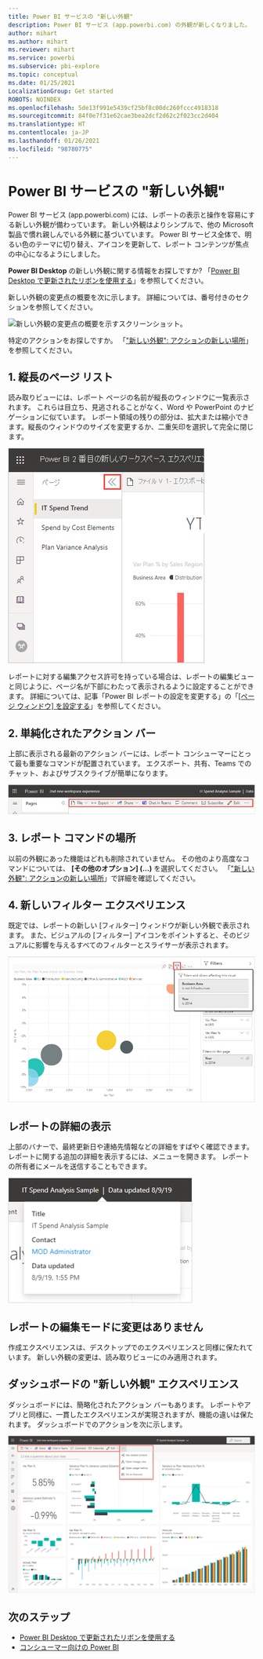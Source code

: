 ```yaml
---
title: Power BI サービスの "新しい外観"
description: Power BI サービス (app.powerbi.com) の外観が新しくなりました。 この記事では、新しい外観を使用してレポートを操作する方法について説明します。
author: mihart
ms.author: mihart
ms.reviewer: mihart
ms.service: powerbi
ms.subservice: pbi-explore
ms.topic: conceptual
ms.date: 01/25/2021
LocalizationGroup: Get started
ROBOTS: NOINDEX
ms.openlocfilehash: 5de13f991e5439cf25bf8c00dc260fccc4918318
ms.sourcegitcommit: 84f0e7f31e62cae3bea2dcf2d62c2f023cc2d404
ms.translationtype: HT
ms.contentlocale: ja-JP
ms.lasthandoff: 01/26/2021
ms.locfileid: "98780775"
---
```

# <a name="the-new-look-of-the-power-bi-service"></a>Power BI サービスの "新しい外観"

Power BI サービス (app.powerbi.com) には、レポートの表示と操作を容易にする新しい外観が備わっています。 新しい外観はよりシンプルで、他の Microsoft 製品で慣れ親しんでいる外観に基づいています。 Power BI サービス全体で、明るい色のテーマに切り替え、アイコンを更新して、レポート コンテンツが焦点の中心になるようにしました。 

**Power BI Desktop** の新しい外観に関する情報をお探しですか?  「[Power BI Desktop で更新されたリボンを使用する](../create-reports/desktop-ribbon.md)」を参照してください。

新しい外観の変更点の概要を次に示します。 詳細については、番号付きのセクションを参照してください。

![新しい外観の変更点の概要を示すスクリーンショット。](media/service-new-look/power-bi-new-look-changes-callouts.png)

特定のアクションをお探しですか。 「["新しい外観": アクションの新しい場所](service-new-look-where-actions.md)」を参照してください。

## <a name="1-vertical-list-of-pages"></a>1. 縦長のページ リスト 
読み取りビューには、レポート ページの名前が縦長のウィンドウに一覧表示されます。 これらは目立ち、見逃されることがなく、Word や PowerPoint のナビゲーションに似ています。 レポート領域の残りの部分は、拡大または縮小できます。縦長のウィンドウのサイズを変更するか、二重矢印を選択して完全に閉じます。

![側部に沿って表示されているレポート ページ名のスクリーンショット。](media/service-new-look/power-bi-new-look-report-pages.png)

レポートに対する編集アクセス許可を持っている場合は、レポートの編集ビューと同じように、ページ名が下部にわたって表示されるように設定することができます。 詳細については、記事「Power BI レポートの設定を変更する」の「[[ページ ウィンドウ] を設定する](../create-reports/power-bi-report-settings.md#set-the-pages-pane)」を参照してください。

## <a name="2-simplified-action-bar"></a>2. 単純化されたアクション バー 

上部に表示される最新のアクション バーには、レポート コンシューマーにとって最も重要なコマンドが配置されています。 エクスポート、共有、Teams でのチャット、およびサブスクライブが簡単になります。 

![[新しいアクション バー] のスクリーンショット。](media/service-new-look/power-bi-new-look-action-bar.png)

## <a name="3-where-are-the-report-commands"></a>3. レポート コマンドの場所

以前の外観にあった機能はどれも削除されていません。 その他のより高度なコマンドについては、 **[その他のオプション] (...)** を選択してください。 「["新しい外観": アクションの新しい場所](service-new-look-where-actions.md)」で詳細を確認してください。

## <a name="4-new-filter-experience"></a>4. 新しいフィルター エクスペリエンス

既定では、レポートの新しい [フィルター] ウィンドウが新しい外観で表示されます。 また、ビジュアルの [フィルター] アイコンをポイントすると、そのビジュアルに影響を与えるすべてのフィルターとスライサーが表示されます。

![そのビジュアルに影響を与えるすべてのフィルターとスライサーのスクリーンショット。](media/service-new-look/power-bi-new-look-filters.png)

## <a name="view-report-details"></a>レポートの詳細の表示 

上部のバナーで、最終更新日や連絡先情報などの詳細をすばやく確認できます。  レポートに関する追加の詳細を表示するには、メニューを開きます。 レポートの所有者にメールを送信することもできます。

![レポートの詳細の表示のスクリーンショット。](media/service-new-look/power-bi-new-look-metadata.png)

## <a name="no-changes-to-report-edit-mode"></a>レポートの編集モードに変更はありません 

作成エクスペリエンスは、デスクトップでのエクスペリエンスと同様に保たれています。 新しい外観の変更は、読み取りビューにのみ適用されます。

## <a name="dashboard-new-look-experience"></a>ダッシュボードの "新しい外観" エクスペリエンス 

ダッシュボードには、簡略化されたアクション バーもあります。 レポートやアプリと同様に、一貫したエクスペリエンスが実現されますが、機能の違いは保たれます。 ダッシュボードでのアクションを次に示します。
 
![新しい外観のダッシュボード アクション バーのスクリーンショット。](media/service-new-look/power-bi-dashboard-action-bar-new.png)

## <a name="next-steps"></a>次のステップ

- [Power BI Desktop で更新されたリボンを使用する](../create-reports/desktop-ribbon.md)
- [コンシューマー向けの Power BI](end-user-consumer.md)
